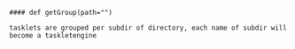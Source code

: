     #### def getGroup(path="") 
    
    tasklets are grouped per subdir of directory, each name of subdir will become a taskletengine
